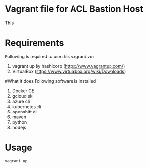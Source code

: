 # Vagrant file for ACL Bastion Host
This 

# Requirements
Following is required to use this vagrant vm
1. vagrant up by hashicorp (https://www.vagrantup.com/)
2. VirtualBox (https://www.virtualbox.org/wiki/Downloads)

#What it does
Following software is installed
1. Docker CE
2. gcloud sk
3. azure cli
4. kubernetes cli
5. openshift cli
6. maven
7. python
8. nodejs

# Usage
`vagrant up`